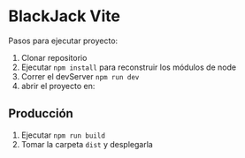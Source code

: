 # BlackJack Vite

Pasos para ejecutar proyecto:

1. Clonar repositorio
2. Ejecutar ```npm install``` para reconstruir los módulos de node
3. Correr el devServer ```npm run dev```
4. abrir el proyecto en:

## Producción

1. Ejecutar ```npm run build```
2. Tomar la carpeta ```dist``` y desplegarla